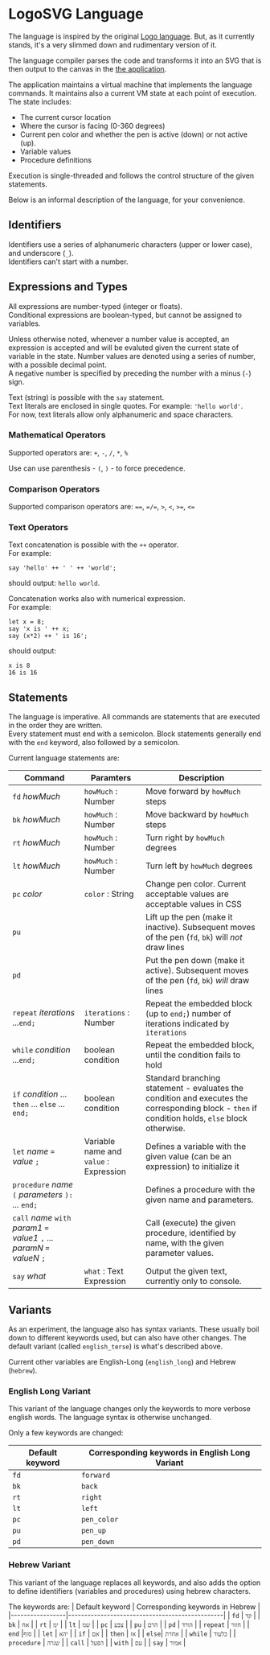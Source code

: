 # LogoSVG Language

The language is inspired by the original [Logo language](https://en.wikipedia.org/wiki/Logo_(programming_language)). But, as it currently stands, it's a very slimmed down and rudimentary version of it.

The language compiler parses the code and transforms it into an SVG that is then output to the canvas in the [the application](./App.md).

The application maintains a virtual machine that implements the language commands. It maintains also a current VM state at each point of execution.
The state includes:
- The current cursor location
- Where the cursor is facing (0-360 degrees)
- Current pen color and whether the pen is active (down) or not active (up).
- Variable values
- Procedure definitions

Execution is single-threaded and follows the control structure of the given statements.

Below is an informal description of the language, for your convenience.

## Identifiers

Identifiers use a series of alphanumeric characters (upper or lower case), and underscore (`_`).  
Identifiers can't start with a number.


## Expressions and Types

All expressions are number-typed (integer or floats).  
Conditional expressions are boolean-typed, but cannot be assigned to variables.

Unless otherwise noted, whenever a number value is accepted, an expression is accepted and will be evaluted given the current state of variable in the state.
Number values are denoted using a series of number, with a possible decimal point.  
A negative number is specified by preceding the number with a minus (`-`) sign.

Text (string) is possible with the `say` statement.  
Text literals are enclosed in single quotes. For example: `'hello world'`.  
For now, text literals allow only alphanumeric and space characters.

### Mathematical Operators

Supported operators are: `+`, `-`, `/`, `*`, `%`

Use can use parenthesis - `(`, `)` - to force precedence.

### Comparison Operators
Supported comparison operators are: `==`, `=/=`, `>`, `<`, `>=`, `<=`

### Text Operators
Text concatenation is possible with the `++` operator.  
For example:
```
say 'hello' ++ ' ' ++ 'world';
```
should output: `hello world`.

Concatenation works also with numerical expression.  
For example:
```
let x = 8;
say 'x is ' ++ x;
say (x*2) ++ ' is 16';
```
should output:
```
x is 8
16 is 16
```


## Statements

The language is imperative. All commands are statements that are executed in the order they are written.  
Every statement must end with a semicolon. Block statements generally end with the `end` keyword, also followed by a semicolon.

Current language statements are:


| Command | Paramters | Description |
|---------|--------------------|-------------|
| `fd` _howMuch_    | `howMuch` : Number | Move forward by `howMuch` steps |
| `bk` _howMuch_   | `howMuch` : Number | Move backward by `howMuch` steps |
| `rt` _howMuch_   | `howMuch` : Number | Turn right by `howMuch` degrees |
| `lt` _howMuch_   | `howMuch` : Number | Turn left by `howMuch` degrees |
| `pc` _color_   | `color` : String | Change pen color. Current acceptable values are acceptable values in CSS |
| `pu`    |  | Lift up the pen (make it inactive). Subsequent moves of the pen (`fd`, `bk`) will _not_ draw lines |
| `pd`    |  | Put the pen down (make it active). Subsequent moves of the pen (`fd`, `bk`) _will_ draw lines |
| `repeat` _iterations_ ...`end;` | `iterations` : Number | Repeat the embedded block (up to `end;`) number of iterations indicated by `iterations` |
| `while` _condition_ ...`end;`  | boolean condition | Repeat the embedded block, until the condition fails to hold |
| `if` _condition_ ... `then` ... `else` ... `end;` | boolean condition | Standard branching statement - evaluates the condition and executes the corresponding block - `then` if condition holds, `else` block otherwise. |
| `let` _name_ `=` _value_ `;` | Variable name and `value` : Expression | Defines a variable with the given value (can be an expression) to initialize it |
| `procedure` _name_ `(` _parameters_ `):` ... `end;` | | Defines a procedure with the given name and parameters. |
| `call` _name_ `with` _param1_ `=` _value1_ `,` ... _paramN_ `=` _valueN_ `;` | | Call (execute) the given procedure, identified by name, with the given parameter values. |
| `say` _what_ | `what` : Text Expression | Output the given text, currently only to console.


## Variants

As an experiment, the language also has syntax variants. These usually boil down to different keywords used, but can also have other changes.
The default variant (called `english_terse`) is what's described above.

Current other variables are English-Long (`english_long`) and Hebrew (`hebrew`).

### English Long Variant

This variant of the language changes only the keywords to more verbose english words. The language syntax is otherwise unchanged.  

Only a few keywords are changed:

| Default keyword | Corresponding keywords in English Long Variant |
|-----------------|------------------------------------------------|
| `fd` | `forward` |
| `bk` | `back` |
| `rt` | `right` |
| `lt` | `left` |
| `pc` | `pen_color` |
| `pu` | `pen_up` |
| `pd` | `pen_down` |

### Hebrew Variant

This variant of the language replaces all keywords, and also adds the option to define identifiers (variables and procedures) using hebrew characters.

The keywords are:
| Default keyword | Corresponding keywords in Hebrew |
|-----------------|------------------------------------------------|
| `fd` | `קד` |
| `bk` | `אח` |
| `rt` | `ימ` |
| `lt` | `שמ` |
| `pc` | `צבע` |
| `pu` | `הרם` |
| `pd` | `הורד` |
| `repeat` | `חזור` |
| `end` |`סוף` |
| `let` | `יהא` |
| `if` | `אם` |
| `then` | `אז` |
| `else`| `אחרת` |
| `while` | `כלעוד` |
| `procedure` | `שגרה` |
| `call` | `הפעל` |
| `with` | `עם` |
| `say` | `אמור` |
